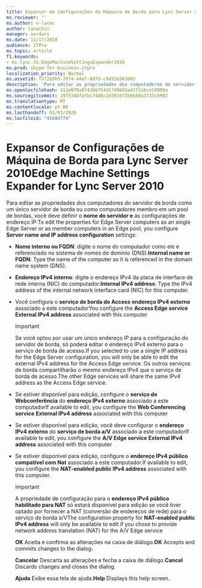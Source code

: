 ```yaml
---
title: Expansor de Configurações de Máquina de Borda para Lync Server 2010
ms.reviewer: ''
ms.author: v-lanac
author: lanachin
manager: serdars
ms.date: 11/17/2018
audience: ITPro
ms.topic: article
f1.keywords:
- ms.lync.tb.EdgeMachineSettingsExpander2010
ms.prod: skype-for-business-itpro
localization_priority: Normal
ms.assetid: fb72a5b5-70f4-44af-8dfd-c5d32e563882
description: 'Para editar as propriedades dos computadores do servidor de borda como um único servidor de borda ou como computadores membro em um pool de bordas, você deve definir o nome do servidor e as configurações de endereço IP:'
ms.openlocfilehash: 411e870a874366754d17d0601ed1f216ce18899a
ms.sourcegitcommit: 19f534bfafbc74dbc2d381672b0650a3733cb982
ms.translationtype: MT
ms.contentlocale: pt-BR
ms.lasthandoff: 02/03/2020
ms.locfileid: "41684774"
---
```

# <a name="edge-machine-settings-expander-for-lync-server-2010"></a><span data-ttu-id="d9306-103">Expansor de Configurações de Máquina de Borda para Lync Server 2010</span><span class="sxs-lookup"><span data-stu-id="d9306-103">Edge Machine Settings Expander for Lync Server 2010</span></span>
 
<span data-ttu-id="d9306-104">Para editar as propriedades dos computadores do servidor de borda como um único servidor de borda ou como computadores membro em um pool de bordas, você deve definir o **nome do servidor e** as configurações de endereço IP:</span><span class="sxs-lookup"><span data-stu-id="d9306-104">To edit the properties for Edge Server computers as an single Edge Server or as member computers in an Edge pool, you configure **Server name and IP address configuration** settings:</span></span>
  
- <span data-ttu-id="d9306-105">**Nome interno ou FQDN**: digite o nome do computador como ele é referenciado no sistema de nomes de domínio (DNS).</span><span class="sxs-lookup"><span data-stu-id="d9306-105">**Internal name or FQDN**: Type the name of the computer as it is referenced in the domain name system (DNS).</span></span> 
    
- <span data-ttu-id="d9306-106">**Endereço IPv4 interno**: digite o endereço IPv4 da placa de interface de rede interna (NIC) do computador.</span><span class="sxs-lookup"><span data-stu-id="d9306-106">**Internal IPv4 address**: Type the IPv4 address of the internal network interface card (NIC) for this computer.</span></span>
    
- <span data-ttu-id="d9306-107">Você configura o **serviço de borda do Access** **endereço IPv4 externo** associado a este computador</span><span class="sxs-lookup"><span data-stu-id="d9306-107">You configure the **Access Edge service** **External IPv4 address** associated with this computer</span></span>
    
    > [!IMPORTANT]
    > <span data-ttu-id="d9306-108">Se você optou por usar um único endereço IP para a configuração do servidor de borda, só poderá editar o endereço IPv4 externo para o serviço de borda de acesso.</span><span class="sxs-lookup"><span data-stu-id="d9306-108">If you selected to use a single IP address for the Edge Server configuration, you will only be able to edit the external IPv4 address for the Access Edge service.</span></span> <span data-ttu-id="d9306-109">Os outros serviços de borda compartilharão o mesmo endereço IPv4 que o serviço de borda de acesso.</span><span class="sxs-lookup"><span data-stu-id="d9306-109">The other Edge services will share the same IPv4 address as the Access Edge service.</span></span> 
  
- <span data-ttu-id="d9306-110">Se estiver disponível para edição, configure o **serviço de Webconferência** do **endereço IPv4 externo** associado a este computador</span><span class="sxs-lookup"><span data-stu-id="d9306-110">If available to edit, you configure the **Web Conferencing service** **External IPv4 address** associated with this computer</span></span>
    
- <span data-ttu-id="d9306-111">Se estiver disponível para edição, você deve configurar o **endereço IPv4 externo** do **serviço de borda a/V** associado a este computador</span><span class="sxs-lookup"><span data-stu-id="d9306-111">If available to edit, you configure the **A/V Edge service** **External IPv4 address** associated with this computer</span></span>
    
- <span data-ttu-id="d9306-112">Se estiver disponível para edição, configure o **endereço IPv4 público compatível com Nat** associado a este computador.</span><span class="sxs-lookup"><span data-stu-id="d9306-112">If available to edit, you configure the **NAT-enabled public IPv4 address** associated with this computer.</span></span>
    
    > [!IMPORTANT]
    > <span data-ttu-id="d9306-113">A propriedade de configuração para o **endereço IPv4 público habilitado para NAT** só estará disponível para edição se você tiver optado por fornecer a NAT (conversão de endereços de rede) para o serviço de borda a/V</span><span class="sxs-lookup"><span data-stu-id="d9306-113">The configuration property for **NAT-enabled public IPv4 address** will only be available to edit if you chose to provide network address translation (NAT) for the A/V Edge service</span></span>
  
  <span data-ttu-id="d9306-114">**OK** Aceita e confirma as alterações na caixa de diálogo.</span><span class="sxs-lookup"><span data-stu-id="d9306-114">**OK** Accepts and commits changes to the dialog.</span></span>
  
  <span data-ttu-id="d9306-115">**Cancelar** Descarta as alterações e fecha a caixa de diálogo.</span><span class="sxs-lookup"><span data-stu-id="d9306-115">**Cancel** Discards changes and closes the dialog.</span></span>
  
  <span data-ttu-id="d9306-116">**Ajuda** Exibe essa tela de ajuda.</span><span class="sxs-lookup"><span data-stu-id="d9306-116">**Help** Displays this help screen.</span></span>
  

